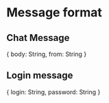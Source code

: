 # Message format

## Chat Message

{
    body: String,
    from: String
}

## Login message

{
    login: String,
    password: String
}
